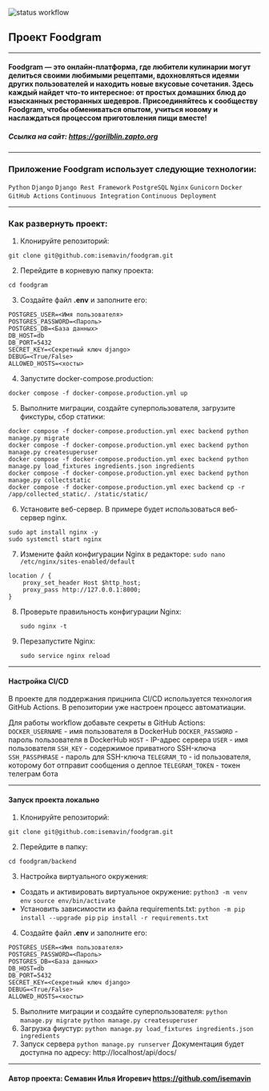 ![status workflow](https://github.com/isemavin/foodgram/actions/workflows/main.yml/badge.svg)
## Проект Foodgram
---
#### Foodgram — это онлайн-платформа, где любители кулинарии могут делиться своими любимыми рецептами, вдохновляться идеями других пользователей и находить новые вкусовые сочетания. Здесь каждый найдет что-то интересное: от простых домашних блюд до изысканных ресторанных шедевров. Присоединяйтесь к сообществу Foodgram, чтобы обмениваться опытом, учиться новому и наслаждаться процессом приготовления пищи вместе!
##### Cсылка на сайт: https://gorilblin.zapto.org
---
### Приложение Foodgram использует следующие технологии:
```Python``` ```Django``` ```Django Rest Framework``` ```PostgreSQL``` ```Nginx``` ```Gunicorn``` ```Docker``` ```GitHub Actions``` ```Continuous Integration``` ```Continuous Deployment```

---
### Как развернуть проект:
1) Клонируйте репозиторий:
```
git clone git@github.com:isemavin/foodgram.git
```
2) Перейдите в корневую папку проекта:
```
cd foodgram
```
3) Создайте файл __.env__ и заполните его:
```
POSTGRES_USER=<Имя пользователя>
POSTGRES_PASSWORD=<Пароль>
POSTGRES_DB=<База данных>
DB_HOST=db
DB_PORT=5432
SECRET_KEY=<Секретный ключ django>
DEBUG=<True/False>
ALLOWED_HOSTS=<хосты>
```
4) Запустите docker-compose.production:
```
docker compose -f docker-compose.production.yml up
```
5) Выполните миграции, создайте суперпользователя, загрузите фикстуры, сбор статики:
```
docker compose -f docker-compose.production.yml exec backend python manage.py migrate
docker compose -f docker-compose.production.yml exec backend python manage.py createsuperuser
docker compose -f docker-compose.production.yml exec backend python manage.py load_fixtures ingredients.json ingredients
docker compose -f docker-compose.production.yml exec backend python manage.py collectstatic
docker compose -f docker-compose.production.yml exec backend cp -r /app/collected_static/. /static/static/
```
6) Установите веб-сервер. В примере будет использоваться веб-сервер nginx.
```
sudo apt install nginx -y
sudo systemctl start nginx
```
7) Измените файл конфигурации Nginx в редакторе:
```sudo nano /etc/nginx/sites-enabled/default```

```
location / {
    proxy_set_header Host $http_host;
    proxy_pass http://127.0.0.1:8000;
}
```
8) Проверьте правильность конфигурации Nginx:

    ```sudo nginx -t```

9) Перезапустите Nginx:

    ```sudo service nginx reload```
---
#### Настройка CI/CD
В проекте для поддержания прицнипа CI/CD используется технология GitHub Actions.
В репозитории уже настроен процесс автоматиации.

Для работы workflow добавьте секреты в GitHub Actions:
```DOCKER_USERNAME``` - имя пользователя в DockerHub
```DOCKER_PASSWORD``` - пароль пользователя в DockerHub
```HOST``` - IP-адрес сервера
```USER``` - имя пользователя
```SSH_KEY``` - содержимое приватного SSH-ключа 
```SSH_PASSPHRASE``` - пароль для SSH-ключа
```TELEGRAM_TO``` - id пользователя, которому бот отправит сообщения о деплое
```TELEGRAM_TOKEN``` - токен телеграм бота

---
#### Запуск проекта локально
1) Клонируйте репозиторий:
```
git clone git@github.com:isemavin/foodgram.git
```
2) Перейдите в папку:
```
cd foodgram/backend
```
3) Настройка виртуального окружения:
- Cоздать и активировать виртуальное окружение: ```python3 -m venv env``` ```source env/bin/activate```
- Установить зависимости из файла requirements.txt: ```python -m pip install --upgrade pip``` ```pip install -r requirements.txt```
4) Создайте файл __.env__ и заполните его:
```
POSTGRES_USER=<Имя пользователя>
POSTGRES_PASSWORD=<Пароль>
POSTGRES_DB=<База данных>
DB_HOST=db
DB_PORT=5432
SECRET_KEY=<Секретный ключ django>
DEBUG=<True/False>
ALLOWED_HOSTS=<хосты>
```
5) Выполните миграции и создайте суперпользователя:
```python manage.py migrate``` ```python manage.py createsuperuser```
6) Загрузка фиустур: ```python manage.py load_fixtures ingredients.json ingredients```
7) Запуск сервера ```python manage.py runserver```
Документация будет доступна по адресу: http://localhost/api/docs/
---
#### Автор проекта: Семавин Илья Игоревич https://github.com/isemavin